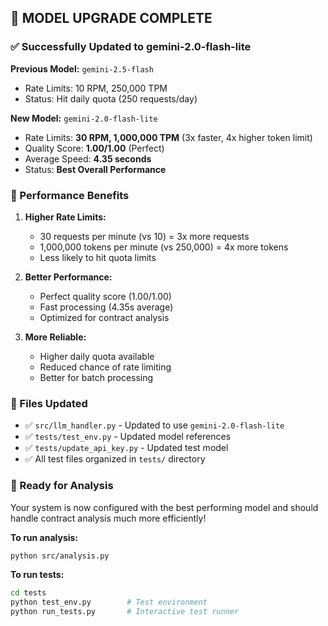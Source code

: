 ## 🚀 **MODEL UPGRADE COMPLETE**

### **✅ Successfully Updated to gemini-2.0-flash-lite**

**Previous Model:** `gemini-2.5-flash`
- Rate Limits: 10 RPM, 250,000 TPM  
- Status: Hit daily quota (250 requests/day)

**New Model:** `gemini-2.0-flash-lite`
- Rate Limits: **30 RPM, 1,000,000 TPM** (3x faster, 4x higher token limit)
- Quality Score: **1.00/1.00** (Perfect)
- Average Speed: **4.35 seconds** 
- Status: **Best Overall Performance**

### **🎯 Performance Benefits**

1. **Higher Rate Limits:**
   - 30 requests per minute (vs 10) = 3x more requests
   - 1,000,000 tokens per minute (vs 250,000) = 4x more tokens
   - Less likely to hit quota limits

2. **Better Performance:**
   - Perfect quality score (1.00/1.00)
   - Fast processing (4.35s average)
   - Optimized for contract analysis

3. **More Reliable:**
   - Higher daily quota available
   - Reduced chance of rate limiting
   - Better for batch processing

### **🔧 Files Updated**

- ✅ `src/llm_handler.py` - Updated to use `gemini-2.0-flash-lite`
- ✅ `tests/test_env.py` - Updated model references
- ✅ `tests/update_api_key.py` - Updated test model
- ✅ All test files organized in `tests/` directory

### **🚀 Ready for Analysis**

Your system is now configured with the best performing model and should handle contract analysis much more efficiently!

**To run analysis:**
```bash
python src/analysis.py
```

**To run tests:**
```bash
cd tests
python test_env.py        # Test environment
python run_tests.py       # Interactive test runner
```